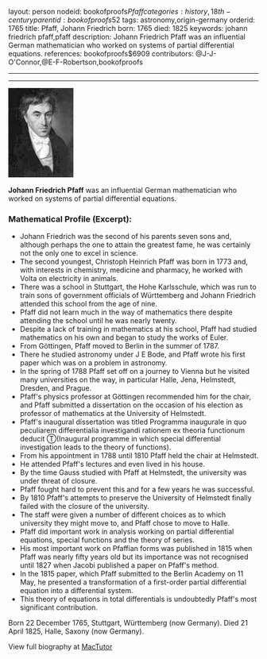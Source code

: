 layout: person
nodeid: bookofproofs$Pfaff
categories: history,18th-century
parentid: bookofproofs$52
tags: astronomy,origin-germany
orderid: 1765
title: Pfaff, Johann Friedrich
born: 1765
died: 1825
keywords: johann friedrich pfaff,pfaff
description: Johann Friedrich Pfaff was an influential German mathematician who worked on systems of partial differential equations.
references: bookofproofs$6909
contributors: @J-J-O'Connor,@E-F-Robertson,bookofproofs

---



---

![Pfaff.jpg](https://github.com/bookofproofs/bookofproofs.github.io/blob/main/_sources/_assets/images/portraits/Pfaff.jpg?raw=true)

**Johann Friedrich Pfaff** was an influential German mathematician who worked on systems of partial differential equations.

### Mathematical Profile (Excerpt):
* Johann Friedrich was the second of his parents seven sons and, although perhaps the one to attain the greatest fame, he was certainly not the only one to excel in science.
* The second youngest, Christoph Heinrich Pfaff was born in 1773 and, with interests in chemistry, medicine and pharmacy, he worked with Volta on electricity in animals.
* There was a school in Stuttgart, the Hohe Karlsschule, which was run to train sons of government officials of Württemberg and Johann Friedrich attended this school from the age of nine.
* Pfaff did not learn much in the way of mathematics there despite attending the school until he was nearly twenty.
* Despite a lack of training in mathematics at his school, Pfaff had studied mathematics on his own and began to study the works of Euler.
* From Göttingen, Pfaff moved to Berlin in the summer of 1787.
* There he studied astronomy under J E Bode, and Pfaff wrote his first paper which was on a problem in astronomy.
* In the spring of 1788 Pfaff set off on a journey to Vienna but he visited many universities on the way, in particular Halle, Jena, Helmstedt, Dresden, and Prague.
* Pfaff's physics professor at Göttingen recommended him for the chair, and Pfaff submitted a dissertation on the occasion of his election as professor of mathematics at the University of Helmstedt.
* Pfaff's inaugural dissertation was titled Programma inaugurale in quo peculiarem differentialia investigandi rationem ex theoria functionum deducit Ⓣ(Inaugural programme in which special differential investigation leads to the theory of functions).
* From his appointment in 1788 until 1810 Pfaff held the chair at Helmstedt.
* He attended Pfaff's lectures and even lived in his house.
* By the time Gauss studied with Pfaff at Helmstedt, the university was under threat of closure.
* Pfaff fought hard to prevent this and for a few years he was successful.
* By 1810 Pfaff's attempts to preserve the University of Helmstedt finally failed with the closure of the university.
* The staff were given a number of different choices as to which university they might move to, and Pfaff chose to move to Halle.
* Pfaff did important work in analysis working on partial differential equations, special functions and the theory of series.
* His most important work on Pfaffian forms was published in 1815 when Pfaff was nearly fifty years old but its importance was not recognised until 1827 when Jacobi published a paper on Pfaff's method.
* In the 1815 paper, which Pfaff submitted to the Berlin Academy on 11 May, he presented a transformation of a first-order partial differential equation into a differential system.
* This theory of equations in total differentials is undoubtedly Pfaff's most significant contribution.

Born 22 December 1765, Stuttgart, Württemberg (now Germany). Died 21 April 1825, Halle, Saxony (now Germany).

View full biography at [MacTutor](https://mathshistory.st-andrews.ac.uk/Biographies/Pfaff/)
